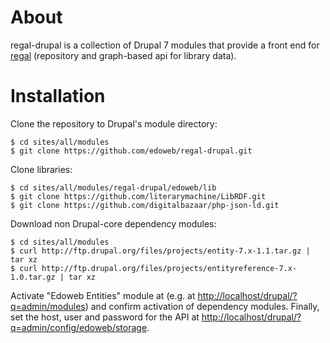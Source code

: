 # About

regal-drupal is a collection of Drupal 7 modules that provide a front
end for [regal](https://github.com/edoweb/regal) (repository and
graph-based api for library data).

# Installation

Clone the repository to Drupal's module directory:

    $ cd sites/all/modules
    $ git clone https://github.com/edoweb/regal-drupal.git

Clone libraries:

    $ cd sites/all/modules/regal-drupal/edoweb/lib
    $ git clone https://github.com/literarymachine/LibRDF.git
    $ git clone https://github.com/digitalbazaar/php-json-ld.git

Download non Drupal-core dependency modules:

    $ cd sites/all/modules
    $ curl http://ftp.drupal.org/files/projects/entity-7.x-1.1.tar.gz | tar xz
    $ curl http://ftp.drupal.org/files/projects/entityreference-7.x-1.0.tar.gz | tar xz

Activate "Edoweb Entities" module at (e.g. at
<http://localhost/drupal/?q=admin/modules>) and confirm activation of
dependency modules. Finally, set the host, user and password for the API
at <http://localhost/drupal/?q=admin/config/edoweb/storage>.
